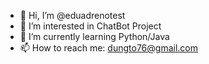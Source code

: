 - 👋 Hi, I’m @eduadrenotest
- 👀 I’m interested in ChatBot Project
- 🌱 I’m currently learning Python/Java
- 📫 How to reach me: dungto76@gmail.com

<!---
eduadrenotest/eduadrenotest is a ✨ special ✨ repository because its `README.md` (this file) appears on your GitHub profile.
You can click the Preview link to take a look at your changes.
--->
